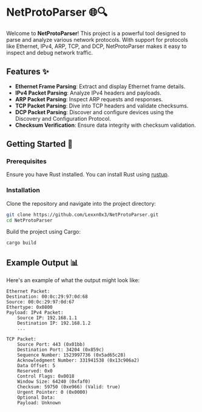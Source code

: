 # NetProtoParser 🌐🔍

Welcome to **NetProtoParser**! This project is a powerful tool designed to parse and analyze various network protocols. With support for protocols like Ethernet, IPv4, ARP, TCP, and DCP, NetProtoParser makes it easy to inspect and debug network traffic.

## Features ✨

- **Ethernet Frame Parsing**: Extract and display Ethernet frame details.
- **IPv4 Packet Parsing**: Analyze IPv4 headers and payloads.
- **ARP Packet Parsing**: Inspect ARP requests and responses.
- **TCP Packet Parsing**: Dive into TCP headers and validate checksums.
- **DCP Packet Parsing**: Discover and configure devices using the Discovery and Configuration Protocol.
- **Checksum Verification**: Ensure data integrity with checksum validation.

## Getting Started 🚀

### Prerequisites

Ensure you have Rust installed. You can install Rust using [rustup](https://rustup.rs/).

### Installation

Clone the repository and navigate into the project directory:

```sh
git clone https://github.com/Lexxn0x3/NetProtoParser.git
cd NetProtoParser
```

Build the project using Cargo:
```sh
cargo build
```

## Example Output 📊

Here's an example of what the output might look like:

```
Ethernet Packet:
Destination: 00:0c:29:97:0d:68
Source: 00:0c:29:97:0d:67
Ethertype: 0x0800
Payload: IPv4 Packet:
    Source IP: 192.168.1.1
    Destination IP: 192.168.1.2
    ...

TCP Packet:
    Source Port: 443 (0x01bb)
    Destination Port: 34204 (0x859c)
    Sequence Number: 1523997736 (0x5ad65c28)
    Acknowledgment Number: 331941538 (0x13c906a2)
    Data Offset: 5
    Reserved: 0x0
    Control Flags: 0x0018
    Window Size: 64240 (0xfaf0)
    Checksum: 59750 (0xe966) (Valid: true)
    Urgent Pointer: 0 (0x0000)
    Optional Data: 
    Payload: Unknown

```

